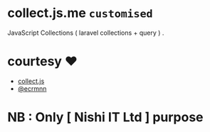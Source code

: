# collect.js.me ``customised``
JavaScript Collections ( laravel collections + query ) .


# courtesy :heart:

* [collect.js](https://github.com/ecrmnn/collect.js/)
* [@ecrmnn](https://twitter.com/ecrmnn)


# NB : Only [ Nishi IT Ltd ] purpose
